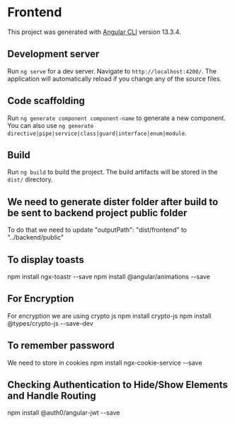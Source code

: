 # Frontend

This project was generated with [Angular CLI](https://github.com/angular/angular-cli) version 13.3.4.

## Development server

Run `ng serve` for a dev server. Navigate to `http://localhost:4200/`. The application will automatically reload if you change any of the source files.

## Code scaffolding

Run `ng generate component component-name` to generate a new component. You can also use `ng generate directive|pipe|service|class|guard|interface|enum|module`.

## Build

Run `ng build` to build the project. The build artifacts will be stored in the `dist/` directory.

## We need to generate dister folder after build to be sent to backend project public folder
To do that we need to update "outputPath": "dist/frontend" to
"../backend/public"

## To display toasts
npm install ngx-toastr --save
npm install @angular/animations --save

## For Encryption
For encryption we are using crypto js
npm install crypto-js
npm install @types/crypto-js --save-dev

## To remember password
We need to store in cookies
npm install ngx-cookie-service --save

## Checking Authentication to Hide/Show Elements and Handle Routing
npm install @auth0/angular-jwt --save
